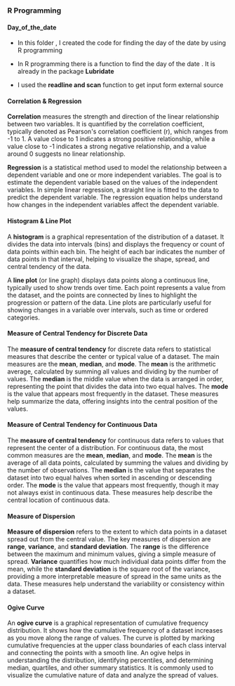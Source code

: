 ### **R Programming**

#### **Day_of_the_date**

-   In this folder , I created the code for finding the day of the date by using R programming

-   In R programming there is a function to find the day of the date . It is already in the package **Lubridate**

-   I used the **readline and scan** function to get input form external source

#### **Correlation & Regression**

**Correlation** measures the strength and direction of the linear relationship between two variables. It is quantified by the correlation coefficient, typically denoted as Pearson's correlation coefficient (r), which ranges from -1 to 1. A value close to 1 indicates a strong positive relationship, while a value close to -1 indicates a strong negative relationship, and a value around 0 suggests no linear relationship.

**Regression** is a statistical method used to model the relationship between a dependent variable and one or more independent variables. The goal is to estimate the dependent variable based on the values of the independent variables. In simple linear regression, a straight line is fitted to the data to predict the dependent variable. The regression equation helps understand how changes in the independent variables affect the dependent variable.

#### **Histogram & Line Plot**

A **histogram** is a graphical representation of the distribution of a dataset. It divides the data into intervals (bins) and displays the frequency or count of data points within each bin. The height of each bar indicates the number of data points in that interval, helping to visualize the shape, spread, and central tendency of the data.

A **line plot** (or line graph) displays data points along a continuous line, typically used to show trends over time. Each point represents a value from the dataset, and the points are connected by lines to highlight the progression or pattern of the data. Line plots are particularly useful for showing changes in a variable over intervals, such as time or ordered categories.

#### **Measure of Central Tendency for Discrete Data**

The **measure of central tendency** for discrete data refers to statistical measures that describe the center or typical value of a dataset. The main measures are the **mean**, **median**, and **mode**. The **mean** is the arithmetic average, calculated by summing all values and dividing by the number of values. The **median** is the middle value when the data is arranged in order, representing the point that divides the data into two equal halves. The **mode** is the value that appears most frequently in the dataset. These measures help summarize the data, offering insights into the central position of the values.

#### **Measure of Central Tendency for Continuous Data**

The **measure of central tendency** for continuous data refers to values that represent the center of a distribution. For continuous data, the most common measures are the **mean**, **median**, and **mode**. The **mean** is the average of all data points, calculated by summing the values and dividing by the number of observations. The **median** is the value that separates the dataset into two equal halves when sorted in ascending or descending order. The **mode** is the value that appears most frequently, though it may not always exist in continuous data. These measures help describe the central location of continuous data.

#### **Measure of Dispersion**

**Measure of dispersion** refers to the extent to which data points in a dataset spread out from the central value. The key measures of dispersion are **range**, **variance**, and **standard deviation**. The **range** is the difference between the maximum and minimum values, giving a simple measure of spread. **Variance** quantifies how much individual data points differ from the mean, while the **standard deviation** is the square root of the variance, providing a more interpretable measure of spread in the same units as the data. These measures help understand the variability or consistency within a dataset.

#### **Ogive Curve**

An **ogive curve** is a graphical representation of cumulative frequency distribution. It shows how the cumulative frequency of a dataset increases as you move along the range of values. The curve is plotted by marking cumulative frequencies at the upper class boundaries of each class interval and connecting the points with a smooth line. An ogive helps in understanding the distribution, identifying percentiles, and determining median, quartiles, and other summary statistics. It is commonly used to visualize the cumulative nature of data and analyze the spread of values.
